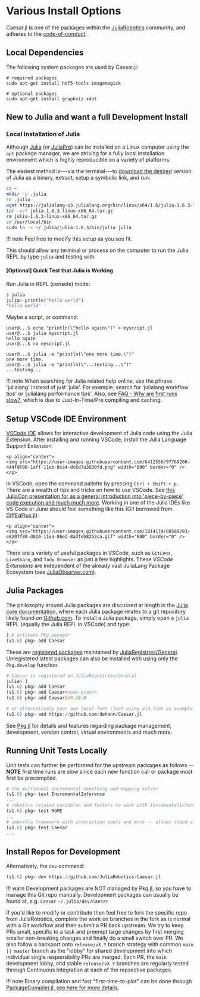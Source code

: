 # Various Install Options

Caesar.jl is one of the packages within the [JuliaRobotics](http://www.juliarobotics.org) community, and adheres to the [code-of-conduct](https://github.com/JuliaRobotics/administration/blob/master/code_of_conduct.md).

## Local Dependencies

The following system packages are used by Caesar.jl:
```
# required packages
sudo apt-get install hdf5-tools imagemagick

# optional packages
sudo apt-get install graphviz xdot
```

## New to Julia and want a full Development Install

### Local Installation of Julia

Although [Julia](https://julialang.org/) (or [JuliaPro](https://juliacomputing.com/)) can be installed on a Linux computer using the `apt` package manager, we are striving for a fully local installation environment which is highly reproducible on a variety of platforms.

The easiest method is---via the terminal---to [download the desired](https://julialang.org/downloads/) version of Julia as a binary, extract, setup a symbolic link, and run:

```bash
cd ~
mkdir -p .julia
cd .julia
wget https://julialang-s3.julialang.org/bin/linux/x64/1.6/julia-1.6.3-linux-x86_64.tar.gz
tar -xvf julia-1.6.3-linux-x86_64.tar.gz
rm julia-1.6.3-linux-x86_64.tar.gz
cd /usr/local/bin
sudo ln -s ~/.julia/julia-1.6.3/bin/julia julia
```
!!! note
    Feel free to modify this setup as you see fit.

This should allow any terminal or process on the computer to run the Julia REPL by type `julia` and testing with:

#### [Optional] Quick Test that Julia is Working 

Run Julia in REPL (console) mode:
```julia
$ julia
julia> println("hello world")
"hello world"
```

Maybe a script, or command:

```
user@...$ echo "println(\"hello again\")" > myscript.jl
user@...$ julia myscript.jl
hello again
user@...$ rm myscript.jl

user@...$ julia -e "println(\"one more time.\")"
one more time.
user@...$ julia -e "println(\"...testing...\")"
...testing...
```

!!! note
    When searching for Julia related help online, use the phrase 'julialang' instead of just 'julia'.  For example, search for 'julialang workflow tips' or 'julialang performance tips'.
    Also, see [FAQ - Why are first runs slow?](https://www.juliarobotics.org/Caesar.jl/latest/faq/#Just-In-Time-Compiling-(i.e.-why-are-first-runs-slow?)-1), which is due to Just-In-Time/Pre compiling and caching.

## Setup VSCode IDE Environment

[VSCode IDE](https://www.julia-vscode.org/) allows for interactive development of Julia code using the Julia Extension.  After installing and running VSCode, install the Julia Language Support Extension:

```@raw html
<p align="center">
<img src="https://user-images.githubusercontent.com/6412556/97769200-444fdf80-1aff-11eb-8ca4-dc6d7a3830fd.png" width="800" border="0" />
</p>
```

In VSCode, open the command pallette by pressing `Ctrl + Shift + p`.  There are a wealth of tips and tricks on how to use VSCode.  See [this JuliaCon presentation for as a general introduction into 'piece-by-piece' code execution and much much more](https://www.youtube.com/watch?v=IdhnP00Y1Ks).  Working in one of the Julia IDEs like VS Code or Juno should feel something like this (Gif borrowed from [DiffEqFlux.jl](https://github.com/SciML/DiffEqFlux.jl)):
```@raw html
<p align="center">
<img src="https://user-images.githubusercontent.com/1814174/88589293-e8207f80-d026-11ea-86e2-8a3feb8252ca.gif" width="800" border="0" />
</p>
```

There are a variety of useful packages in VSCode, such as `GitLens`, `LiveShare`, and `Todo Browser` as just a few highlights.  These *VSCode Extensions* are independent of the already vast JuliaLang Package Ecosystem (see [JuliaObserver.com](https://juliaobserver.com/)).

## Julia Packages

The philosophy around Julia packages are discussed at length in the [Julia core documentation](https://docs.julialang.org/en/stable/manual/packages/), where each Julia package relates to a git repository likely found on [Github.com](http://www.github.com).
To install a Julia package, simply open a `julia` REPL (equally the Julia REPL in VSCode) and type:

```julia
] # activate Pkg manager
(v1.6) pkg> add Caesar
```

These are [registered packages](https://pkg.julialang.org/) maintained by [JuliaRegistries/General](http://github.com/JuliaRegistries/General).
Unregistered latest packages can also be installed with using only the `Pkg.develop` function:

```julia
# Caesar is registered on JuliaRegistries/General
julia> ]
(v1.6) pkg> add Caesar
(v1.6) pkg> add Caesar#some-branch
(v1.6) pkg> add Caesar@v0.10.0

# or alternatively your own local fork (just using old link as example)
(v1.6) pkg> add https://github.com/dehann/Caesar.jl
```

See [Pkg.jl](https://github.com/JuliaLang/Pkg.jl) for details and features regarding package management, development, version control, virtual environments and much more.

## Running Unit Tests Locally

Unit tests can further be performed for the upstream packages as follows -- **NOTE** first time runs are slow since each new function call or package must first be precompiled.
```julia
# the multimodal incremental smoothing and mapping solver
(v1.6) pkg> test IncrementalInference
...
# robotics related variables and factors to work with IncrementalInference -- can be used standalone SLAM system
(v1.6) pkg> test RoME
...
# umbrella framework with interaction tools and more -- allows stand alone and server based solving
(v1.6) pkg> test Caesar
...
```

## Install Repos for Development

Alternatively, the `dev` command:
```julia
(v1.6) pkg> dev https://github.com/JuliaRobotics/Caesar.jl
```

!!! warn
    Development packages are NOT managed by Pkg.jl, so you have to manage this Git repo manually.  Development packages can usually be found at, e.g. `Caesar`
    ```
    ~/.julia/dev/Caesar
    ```

If you'd like to modify or contribute then feel free to fork the specific repo from JuliaRobotics, complete the work on branches in the fork as is normal with a Git workflow and then submit a PR back upstream.  We try to keep PRs small, specific to a task and preempt large changes by first merging smaller non-breaking changes and finally do a small switch over PR.  We also follow a backport onto `release/vX.Y` branch strategy with common `main || master` branch as the "lobby" for shared development into which individual single responsibility PRs are merged.  Each PR, the `main` development lobby, and stable `release/vX.Y` branches are regularly tested through Continuous Integration at each of the repsective packages.

!!! note
    Binary compilation and fast "first-time-to-plot" can be done through [PackageCompiler.jl, see here for more details](concepts/compile_binary.md).

